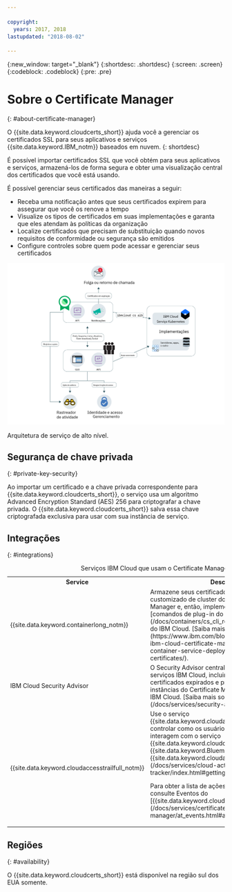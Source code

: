 ```yaml
---

copyright:
  years: 2017, 2018
lastupdated: "2018-08-02"

---
```

{:new_window: target="_blank"}
{:shortdesc: .shortdesc}
{:screen: .screen}
{:codeblock: .codeblock}
{:pre: .pre}

# Sobre o Certificate Manager
{: #about-certificate-manager}

O {{site.data.keyword.cloudcerts_short}} ajuda você a gerenciar os certificados SSL para seus aplicativos e serviços
{{site.data.keyword.IBM_notm}} baseados em nuvem.
{: shortdesc}

É possível importar certificados SSL que você obtém para seus aplicativos e serviços, armazená-los de forma segura e obter
uma visualização central dos certificados que você está usando.

É possível gerenciar seus certificados das maneiras a seguir:

* Receba uma notificação antes que seus certificados expirem para assegurar que você os renove a tempo
* Visualize os tipos de certificados em suas implementações e garanta que eles atendam às políticas da organização
* Localize certificados que precisam de substituição quando novos requisitos de conformidade ou segurança são emitidos
* Configure controles sobre quem pode acessar e gerenciar seus certificados

![Diagrama de arquitetura de serviço de alto nível](images/high-level-architecture.png)
<caption>Arquitetura de serviço de alto nível.</caption>

## Segurança de chave privada
{: #private-key-security}

Ao importar um certificado e a chave privada correspondente para {{site.data.keyword.cloudcerts_short}}, o
serviço usa um algoritmo Advanced Encryption Standard (AES) 256 para criptografar a chave privada. O {{site.data.keyword.cloudcerts_short}} salva essa chave criptografada exclusiva para usar com sua instância de serviço.

## Integrações
{: #integrations}
<table>
<caption>Serviços IBM Cloud que usam o Certificate Manager</caption>
  <tr>
    <th> Service </th>
    <th> Descrição </th>
  </tr>
  <tr>
    <td>{{site.data.keyword.containerlong_notm}}</td>
    <td>Armazene seus certificados de domínio customizado de cluster do Kubernetes no Certificate Manager e, então, implemente-os usando os [comandos de plug-in do Kubernetes Service](/docs/containers/cs_cli_reference.html) para a CLI do IBM Cloud. [Saiba mais sobre essa integração](https://www.ibm.com/blogs/bluemix/2018/01/use-ibm-cloud-certificate-manager-ibm-cloud-container-service-deploy-custom-domain-tls-certificates/).</td>
  </tr>
  <tr>
    <td>IBM Cloud Security Advisor</td>
    <td>O Security Advisor centraliza os insights dos serviços IBM Cloud, incluindo a indicação de certificados expirados e prestes a expirar em instâncias do Certificate Manager em sua conta do IBM Cloud. [Saiba mais sobre o Security Advisor](/docs/services/security-advisor/index.html#index)</td>
  </tr><tr>
    <td>{{site.data.keyword.cloudaccesstrailfull_notm}}</td>
    <td>Use o serviço {{site.data.keyword.cloudaccesstrailfull}} para controlar como os usuários e os aplicativos interagem
com o serviço {{site.data.keyword.cloudcerts_long}} no {{site.data.keyword.Bluemix}}. [ Saiba mais sobre o  {{site.data.keyword.cloudaccesstrailshort}} ](/docs/services/cloud-activity-tracker/index.html#getting-started-with-cla).
    <p>Para obter a lista de ações que geram um evento, consulte
Eventos do [{{site.data.keyword.cloudaccesstrailshort}}](/docs/services/certificate-manager/at_events.html#at_events).</p></td>
  </tr>
</table>

## Regiões
{: #availability}

O {{site.data.keyword.cloudcerts_short}} está disponível na região sul dos EUA somente.


